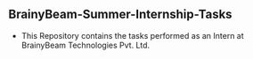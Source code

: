 ## BrainyBeam-Summer-Internship-Tasks

-   This Repository contains the tasks performed as an Intern at BrainyBeam Technologies Pvt. Ltd.